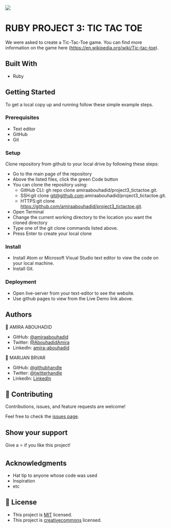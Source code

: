 ![](https://img.shields.io/badge/Microverse-blueviolet)

# RUBY PROJECT 3: TIC TAC TOE

We were asked to create a Tic-Tac-Toe game. You can find more information on the game here (https://en.wikipedia.org/wiki/Tic-tac-toe).

## Built With

- Ruby

## Getting Started
To get a local copy up and running follow these simple example steps.

### Prerequisites
- Text editor
- GitHub
- Git

### Setup
Clone repository from github to your local drive by following these steps:
- Go to the main page of the repository
- Above the listed files, click the green Code button
- You can clone the repository using:
  - GitHub CLI: gh repo clone amiraabouhadid/project3_tictactoe.git.
  - SSH:git clone git@github.com:amiraabouhadid/project3_tictactoe.git.
  - HTTPS:git clone https://github.com/amiraabouhadid/project3_tictactoe.git.
- Open Terminal
- Change the current working directory to the location you want the cloned directory
- Type one of the git clone commands listed above.
- Press Enter to create your local clone

### Install
- Install Atom or Microsoft Visual Studio text editor to view the code on your local machine.
- Install Git.

### Deployment
- Open live-server from your text-editor to see the website.
- Use github pages to view from the Live Demo link above.

## Authors

👤 AMIRA ABOUHADID

- GitHub: [@amiraabouhadid](https://github.com/amiraabouhadid)
- Twitter: [@AbouhadidAmira](https://twitter.com/AbouhadidAmira)
- LinkedIn: [amira-abouhadid](https://linkedin.com/amira-abouhadid)

👤 MARIJAN BRVAR

- GitHub: [@githubhandle](https://github.com/marijanbrvar)
- Twitter: [@twitterhandle](https://twitter.com/marijanbrvar)
- LinkedIn: [LinkedIn](https://linkedin.com/in/marijanbrvar)

## 🤝 Contributing

Contributions, issues, and feature requests are welcome!

Feel free to check the [issues page](https://github.com/amiraabouhadid/project3_tictactoe/issues).

## Show your support

Give a ⭐️ if you like this project!

## Acknowledgments

- Hat tip to anyone whose code was used
- Inspiration
- etc

## 📝 License

- This project is [MIT](https://opensource.org/licenses/MIT) licensed.
- This project is [creativecommons](https://creativecommons.org/licenses/by-nc/4.0/) licensed.
